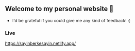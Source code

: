 ## Welcome to my personal website 👋 
- I'd be grateful if you could give me any kind of feedback! :)

### Live
https://sayinberkesayin.netlify.app/

